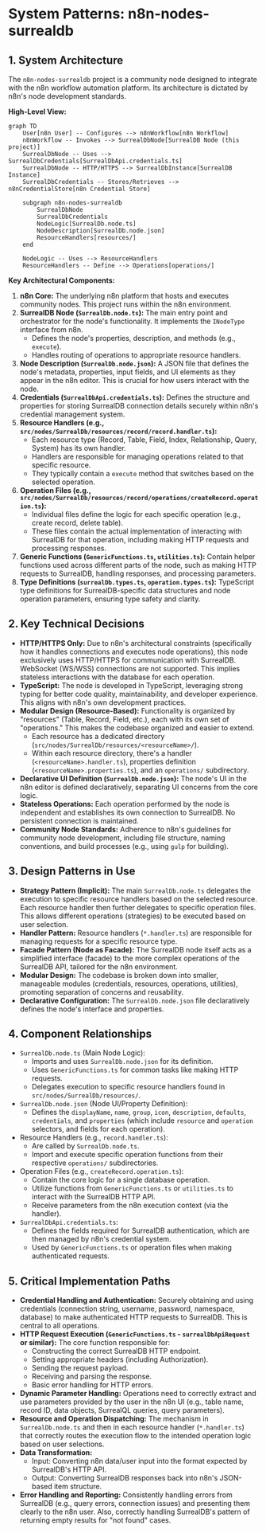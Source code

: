 # System Patterns: n8n-nodes-surrealdb

## 1. System Architecture

The `n8n-nodes-surrealdb` project is a community node designed to integrate with the n8n workflow automation platform. Its architecture is dictated by n8n's node development standards.

**High-Level View:**

```mermaid
graph TD
    User[n8n User] -- Configures --> n8nWorkflow[n8n Workflow]
    n8nWorkflow -- Invokes --> SurrealDbNode[SurrealDB Node (this project)]
    SurrealDbNode -- Uses --> SurrealDbCredentials[SurrealDbApi.credentials.ts]
    SurrealDbNode -- HTTP/HTTPS --> SurrealDbInstance[SurrealDB Instance]
    SurrealDbCredentials -- Stores/Retrieves --> n8nCredentialStore[n8n Credential Store]

    subgraph n8n-nodes-surrealdb
        SurrealDbNode
        SurrealDbCredentials
        NodeLogic[SurrealDb.node.ts]
        NodeDescription[SurrealDb.node.json]
        ResourceHandlers[resources/]
    end

    NodeLogic -- Uses --> ResourceHandlers
    ResourceHandlers -- Define --> Operations[operations/]
```

**Key Architectural Components:**

1.  **n8n Core:** The underlying n8n platform that hosts and executes community nodes. This project runs within the n8n environment.
2.  **SurrealDB Node (`SurrealDb.node.ts`):** The main entry point and orchestrator for the node's functionality. It implements the `INodeType` interface from n8n.
    *   Defines the node's properties, description, and methods (e.g., `execute`).
    *   Handles routing of operations to appropriate resource handlers.
3.  **Node Description (`SurrealDb.node.json`):** A JSON file that defines the node's metadata, properties, input fields, and UI elements as they appear in the n8n editor. This is crucial for how users interact with the node.
4.  **Credentials (`SurrealDbApi.credentials.ts`):** Defines the structure and properties for storing SurrealDB connection details securely within n8n's credential management system.
5.  **Resource Handlers (e.g., `src/nodes/SurrealDb/resources/record/record.handler.ts`):**
    *   Each resource type (Record, Table, Field, Index, Relationship, Query, System) has its own handler.
    *   Handlers are responsible for managing operations related to that specific resource.
    *   They typically contain a `execute` method that switches based on the selected operation.
6.  **Operation Files (e.g., `src/nodes/SurrealDb/resources/record/operations/createRecord.operation.ts`):**
    *   Individual files define the logic for each specific operation (e.g., create record, delete table).
    *   These files contain the actual implementation of interacting with SurrealDB for that operation, including making HTTP requests and processing responses.
7.  **Generic Functions (`GenericFunctions.ts`, `utilities.ts`):** Contain helper functions used across different parts of the node, such as making HTTP requests to SurrealDB, handling responses, and processing parameters.
8.  **Type Definitions (`surrealDb.types.ts`, `operation.types.ts`):** TypeScript type definitions for SurrealDB-specific data structures and node operation parameters, ensuring type safety and clarity.

## 2. Key Technical Decisions

*   **HTTP/HTTPS Only:** Due to n8n's architectural constraints (specifically how it handles connections and executes node operations), this node exclusively uses HTTP/HTTPS for communication with SurrealDB. WebSocket (WS/WSS) connections are not supported. This implies stateless interactions with the database for each operation.
*   **TypeScript:** The node is developed in TypeScript, leveraging strong typing for better code quality, maintainability, and developer experience. This aligns with n8n's own development practices.
*   **Modular Design (Resource-Based):** Functionality is organized by "resources" (Table, Record, Field, etc.), each with its own set of "operations." This makes the codebase organized and easier to extend.
    *   Each resource has a dedicated directory (`src/nodes/SurrealDb/resources/<resourceName>/`).
    *   Within each resource directory, there's a handler (`<resourceName>.handler.ts`), properties definition (`<resourceName>.properties.ts`), and an `operations/` subdirectory.
*   **Declarative UI Definition (`SurrealDb.node.json`):** The node's UI in the n8n editor is defined declaratively, separating UI concerns from the core logic.
*   **Stateless Operations:** Each operation performed by the node is independent and establishes its own connection to SurrealDB. No persistent connection is maintained.
*   **Community Node Standards:** Adherence to n8n's guidelines for community node development, including file structure, naming conventions, and build processes (e.g., using `gulp` for building).

## 3. Design Patterns in Use

*   **Strategy Pattern (Implicit):** The main `SurrealDb.node.ts` delegates the execution to specific resource handlers based on the selected resource. Each resource handler then further delegates to specific operation files. This allows different operations (strategies) to be executed based on user selection.
*   **Handler Pattern:** Resource handlers (`*.handler.ts`) are responsible for managing requests for a specific resource type.
*   **Facade Pattern (Node as Facade):** The SurrealDB node itself acts as a simplified interface (facade) to the more complex operations of the SurrealDB API, tailored for the n8n environment.
*   **Modular Design:** The codebase is broken down into smaller, manageable modules (credentials, resources, operations, utilities), promoting separation of concerns and reusability.
*   **Declarative Configuration:** The `SurrealDb.node.json` file declaratively defines the node's interface and properties.

## 4. Component Relationships

*   `SurrealDb.node.ts` (Main Node Logic):
    *   Imports and uses `SurrealDb.node.json` for its definition.
    *   Uses `GenericFunctions.ts` for common tasks like making HTTP requests.
    *   Delegates execution to specific resource handlers found in `src/nodes/SurrealDb/resources/`.
*   `SurrealDb.node.json` (Node UI/Property Definition):
    *   Defines the `displayName`, `name`, `group`, `icon`, `description`, `defaults`, `credentials`, and `properties` (which include `resource` and `operation` selectors, and fields for each operation).
*   Resource Handlers (e.g., `record.handler.ts`):
    *   Are called by `SurrealDb.node.ts`.
    *   Import and execute specific operation functions from their respective `operations/` subdirectories.
*   Operation Files (e.g., `createRecord.operation.ts`):
    *   Contain the core logic for a single database operation.
    *   Utilize functions from `GenericFunctions.ts` or `utilities.ts` to interact with the SurrealDB HTTP API.
    *   Receive parameters from the n8n execution context (via the handler).
*   `SurrealDbApi.credentials.ts`:
    *   Defines the fields required for SurrealDB authentication, which are then managed by n8n's credential system.
    *   Used by `GenericFunctions.ts` or operation files when making authenticated requests.

## 5. Critical Implementation Paths

*   **Credential Handling and Authentication:** Securely obtaining and using credentials (connection string, username, password, namespace, database) to make authenticated HTTP requests to SurrealDB. This is central to all operations.
*   **HTTP Request Execution (`GenericFunctions.ts` - `surrealDbApiRequest` or similar):** The core function responsible for:
    *   Constructing the correct SurrealDB HTTP endpoint.
    *   Setting appropriate headers (including Authorization).
    *   Sending the request payload.
    *   Receiving and parsing the response.
    *   Basic error handling for HTTP errors.
*   **Dynamic Parameter Handling:** Operations need to correctly extract and use parameters provided by the user in the n8n UI (e.g., table name, record ID, data objects, SurrealQL queries, query parameters).
*   **Resource and Operation Dispatching:** The mechanism in `SurrealDb.node.ts` and then in each resource handler (`*.handler.ts`) that correctly routes the execution flow to the intended operation logic based on user selections.
*   **Data Transformation:**
    *   Input: Converting n8n data/user input into the format expected by SurrealDB's HTTP API.
    *   Output: Converting SurrealDB responses back into n8n's JSON-based item structure.
*   **Error Handling and Reporting:** Consistently handling errors from SurrealDB (e.g., query errors, connection issues) and presenting them clearly to the n8n user. Also, correctly handling SurrealDB's pattern of returning empty results for "not found" cases.
